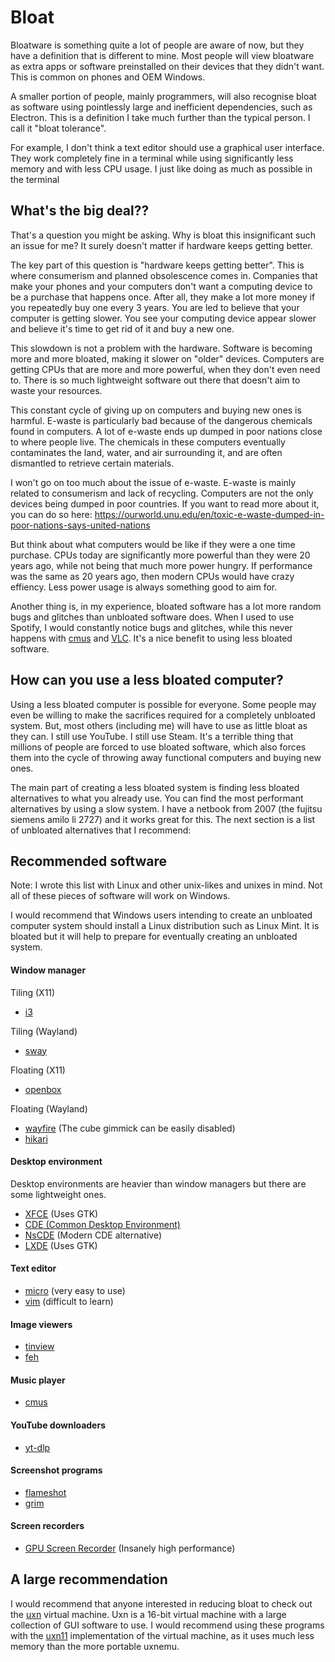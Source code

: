 # Bloat
Bloatware is something quite a lot of people are aware of now, but they have a definition
that is different to mine. Most people will view bloatware as extra apps or software
preinstalled on their devices that they didn't want. This is common on phones and OEM
Windows.

A smaller portion of people, mainly programmers, will also recognise bloat as software
using pointlessly large and inefficient dependencies, such as Electron. This is a definition
I take much further than the typical person. I call it "bloat tolerance".

For example, I don't think a text editor should use a graphical user interface. They
work completely fine in a terminal while using significantly less memory and with less
CPU usage. I just like doing as much as possible in the terminal

## What's the big deal??
That's a question you might be asking. Why is bloat this insignificant such an issue
for me? It surely doesn't matter if hardware keeps getting better.

The key part of this question is "hardware keeps getting better". This is where consumerism
and planned obsolescence comes in. Companies that make your phones and your computers
don't want a computing device to be a purchase that happens once. After all, they make
a lot more money if you repeatedly buy one every 3 years. You are led to believe that
your computer is getting slower. You see your computing device appear slower and believe
it's time to get rid of it and buy a new one.

This slowdown is not a problem with the hardware. Software is becoming more and more
bloated, making it slower on "older" devices. Computers are getting CPUs that
are more and more powerful, when they don't even need to. There is so much lightweight
software out there that doesn't aim to waste your resources.

This constant cycle of giving up on computers and buying new ones is harmful. E-waste
is particularly bad because of the dangerous chemicals found in computers. A lot of
e-waste ends up dumped in poor nations close to where people live. The chemicals
in these computers eventually contaminates the land, water, and air surrounding it, and
are often dismantled to retrieve certain materials.

I won't go on too much about the issue of e-waste. E-waste is mainly related to consumerism
and lack of recycling. Computers are not the only devices being dumped in poor countries.
If you want to read more about it, you can do so here:
<https://ourworld.unu.edu/en/toxic-e-waste-dumped-in-poor-nations-says-united-nations>

But think about what computers would be like if they were a one time purchase. CPUs
today are significantly more powerful than they were 20 years ago, while not being
that much more power hungry. If performance was the same as 20 years ago, then
modern CPUs would have crazy effiency. Less power usage is always something good to
aim for.

Another thing is, in my experience, bloated software has a lot more random bugs and
glitches than unbloated software does. When I used to use Spotify, I would constantly
notice bugs and glitches, while this never happens with [cmus](https://cmus.github.io/)
and [VLC](https://www.videolan.org/). It's a nice benefit to using less bloated software.

## How can you use a less bloated computer?
Using a less bloated computer is possible for everyone. Some people may even be willing
to make the sacrifices required for a completely unbloated system. But, most others
(including me) will have to use as little bloat as they can. I still use YouTube. I still
use Steam. It's a terrible thing that millions of people are forced to use bloated software,
which also forces them into the cycle of throwing away functional computers and buying
new ones.

The main part of creating a less bloated system is finding less bloated alternatives
to what you already use. You can find the most performant alternatives by using a
slow system. I have a netbook from 2007 (the fujitsu siemens amilo li 2727) and it works
great for this. The next section is a list of unbloated alternatives that I recommend:

## Recommended software
Note: I wrote this list with Linux and other unix-likes and unixes in mind. Not all
of these pieces of software will work on Windows.

I would recommend that Windows users intending to create an unbloated computer system
should install a Linux distribution such as Linux Mint. It is bloated but it will help
to prepare for eventually creating an unbloated system.

#### Window manager
Tiling (X11)
- [i3](https://i3wm.org/)

Tiling (Wayland)
- [sway](https://swaywm.org/)

Floating (X11)
- [openbox](https://openbox.org/)

Floating (Wayland)
- [wayfire](https://wayfire.org/) (The cube gimmick can be easily disabled)
- [hikari](http://hikari.acmelabs.space/)

#### Desktop environment
Desktop environments are heavier than window managers but there are some lightweight
ones.

- [XFCE](https://www.xfce.org/) (Uses GTK)
- [CDE (Common Desktop Environment)](https://en.wikipedia.org/wiki/Common_Desktop_Environment)
- [NsCDE](https://github.com/NsCDE/NsCDE) (Modern CDE alternative)
- [LXDE](https://en.wikipedia.org/wiki/LXDE) (Uses GTK)

#### Text editor
- [micro](https://micro-editor.github.io/) (very easy to use)
- [vim](https://www.vim.org/) (difficult to learn)

#### Image viewers
- [tinview](https://github.com/lordoftrident/tinview)
- [feh](https://feh.finalrewind.org/)

#### Music player
- [cmus](https://cmus.github.io/)

#### YouTube downloaders
- [yt-dlp](https://github.com/yt-dlp/yt-dlp)

#### Screenshot programs
- [flameshot](https://flameshot.org/)
- [grim](https://sr.ht/~emersion/grim/)

#### Screen recorders
- [GPU Screen Recorder](https://git.dec05eba.com/gpu-screen-recorder/about/) (Insanely high performance)

## A large recommendation
I would recommend that anyone interested in reducing bloat to check out the
[uxn](https://100r.co/site/uxn.html) virtual machine. Uxn is a 16-bit virtual machine
with a large collection of GUI software to use. I would recommend using these programs
with the [uxn11](https://git.sr.ht/~rabbits/uxn11) implementation of the virtual
machine, as it uses much less memory than the more portable uxnemu.
